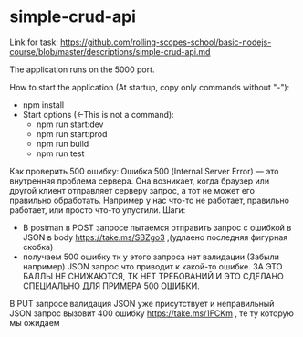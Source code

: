 # simple-crud-api

Link for task:
https://github.com/rolling-scopes-school/basic-nodejs-course/blob/master/descriptions/simple-crud-api.md

The application runs on the 5000 port.

How to start the application (At startup, copy only commands without "-"):

- npm install
- Start options (<-This is not a command):
    - npm run start:dev
    - npm run start:prod
    - npm run build
    - npm run test

Как проверить 500 ошибку:
Ошибка 500 (Internal Server Error) — это внутренняя проблема сервера. Она возникает, когда браузер или другой клиент отправляет серверу запрос, а тот не может его правильно обработать.
Например у нас что-то не работает, правильно работает, или просто что-то упустили.
Шаги:
- В postman в POST запросе пытаемся отправить запрос с ошибкой в JSON в body https://take.ms/SBZgo3 ,(удлаено последняя фигурная скобка)
- получаем 500 ошибку тк у этого запроса нет валидации (Забыли например) JSON запрос что приводит к какой-то ошибке.
ЗА ЭТО БАЛЛЫ НЕ СНИЖАЮТСЯ, ТК НЕТ ТРЕБОВАНИЙ И ЭТО СДЕЛАНО СПЕЦИАЛЬНО ДЛЯ ПРИМЕРА 500 ОШИБКИ.

В PUT запросе валидация JSON уже присутствует и неправильный JSON запрос вызовит 400 ошибку https://take.ms/1FCKm , те ту которую мы ожидаем